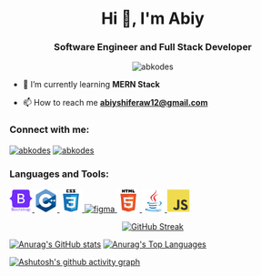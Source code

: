 <h1 align="center">Hi 👋, I'm Abiy</h1>
<h3 align="center">Software Engineer and Full Stack Developer</h3>

<p align="center"> <img width = "80%" src="https://user-images.githubusercontent.com/74038190/225813708-98b745f2-7d22-48cf-9150-083f1b00d6c9.gif" alt="abkodes" /> </p>

- 🌱 I’m currently learning **MERN Stack**

- 📫 How to reach me **abiyshiferaw12@gmail.com**

<h3 align="left">Connect with me:</h3>
<p align="left">
<a href="https://linkedin.com/in/abkodes" target="blank"><img align="center" src="https://raw.githubusercontent.com/rahuldkjain/github-profile-readme-generator/master/src/images/icons/Social/linked-in-alt.svg" alt="abkodes" height="30" width="40" /></a>
<a href="https://www.leetcode.com/abkodes" target="blank"><img align="center" src="https://raw.githubusercontent.com/rahuldkjain/github-profile-readme-generator/master/src/images/icons/Social/leet-code.svg" alt="abkodes" height="30" width="40" /></a>
</p>

<h3 align="left">Languages and Tools:</h3>
<p align="left"> <a href="https://getbootstrap.com" target="_blank" rel="noreferrer"> <img src="https://raw.githubusercontent.com/devicons/devicon/master/icons/bootstrap/bootstrap-plain-wordmark.svg" alt="bootstrap" width="40" height="40"/> </a> <a href="https://www.w3schools.com/cpp/" target="_blank" rel="noreferrer"> <img src="https://raw.githubusercontent.com/devicons/devicon/master/icons/cplusplus/cplusplus-original.svg" alt="cplusplus" width="40" height="40"/> </a> <a href="https://www.w3schools.com/css/" target="_blank" rel="noreferrer"> <img src="https://raw.githubusercontent.com/devicons/devicon/master/icons/css3/css3-original-wordmark.svg" alt="css3" width="40" height="40"/> </a> <a href="https://www.figma.com/" target="_blank" rel="noreferrer"> <img src="https://www.vectorlogo.zone/logos/figma/figma-icon.svg" alt="figma" width="40" height="40"/> </a> <a href="https://www.w3.org/html/" target="_blank" rel="noreferrer"> <img src="https://raw.githubusercontent.com/devicons/devicon/master/icons/html5/html5-original-wordmark.svg" alt="html5" width="40" height="40"/> </a> <a href="https://www.java.com" target="_blank" rel="noreferrer"> <img src="https://raw.githubusercontent.com/devicons/devicon/master/icons/java/java-original.svg" alt="java" width="40" height="40"/> </a> <a href="https://developer.mozilla.org/en-US/docs/Web/JavaScript" target="_blank" rel="noreferrer"> <img src="https://raw.githubusercontent.com/devicons/devicon/master/icons/javascript/javascript-original.svg" alt="javascript" width="40" height="40"/> </a> </p>
<p align="center"><a href="https://git.io/streak-stats"><img src="https://streak-stats.demolab.com?user=ABKodes&theme=github-dark-blue&hide_border=true" alt="GitHub Streak" /></a></p>


<a> 
    <a href="https://github.com/abkodes"><img alt="Anurag's GitHub stats" src="https://github-readme-stats.vercel.app/api?username=abkodes&show_icons=true&theme=github_dark&hide_border=true" height="192px" width="49.5%"/></a>
    <a href="https://github.com/abkodes"><img alt="Anurag's Top Languages" src="https://github-readme-stats.vercel.app/api/top-langs/?username=abkodes&layout=compact&theme=github_dark&hide_border=true" height="192px" width="49.5%"/></a>
    <br/>
</a>


[![Ashutosh's github activity graph](https://github-readme-activity-graph.vercel.app/graph?username=ABKodes&bg_color=0d1117&color=2f81f7&line=2f81f7&point=53534f&area=true&hide_border=true)](https://github.com/ashutosh00710/github-readme-activity-graph)


